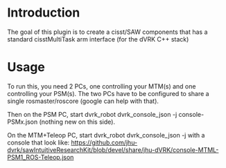 # Introduction

The goal of this plugin is to create a cisst/SAW components that has a standard cisstMultiTask arm interface (for the dVRK C++ stack)  

# Usage

To run this, you need 2 PCs, one controlling your MTM(s) and one controlling your PSM(s).   The two PCs have to be configured to share a single rosmaster/roscore (google can help with that).

Then on the PSM PC, start dvrk_robot dvrk_console_json -j console-PSMx.json (nothing new on this side).

On the MTM+Teleop PC, start dvrk_robot dvrk_console_json -j with a console that look like: https://github.com/jhu-dvrk/sawIntuitiveResearchKit/blob/devel/share/jhu-dVRK/console-MTML-PSM1_ROS-Teleop.json
